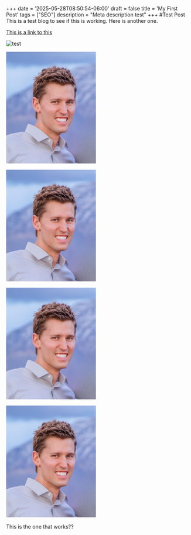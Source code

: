 +++
date = '2025-05-28T08:50:54-06:00'
draft = false
title = 'My First Post'
tags = ["SEO"]
description = "Meta description test"
+++
#Test Post
This is a test blog to see if this is working.
Here is another one.

[This is a link to this ]()

![test](/Profile.png)

![alt text](Profile.png)

![alt text](./Profile.png)

![alt text](./Profile.png)


![Showing Nothing](Profile-1.png)

This is the one that works??